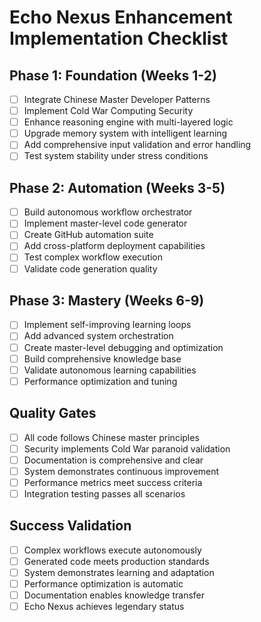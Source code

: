 # Echo Nexus Enhancement Implementation Checklist

## Phase 1: Foundation (Weeks 1-2)
- [ ] Integrate Chinese Master Developer Patterns
- [ ] Implement Cold War Computing Security
- [ ] Enhance reasoning engine with multi-layered logic
- [ ] Upgrade memory system with intelligent learning
- [ ] Add comprehensive input validation and error handling
- [ ] Test system stability under stress conditions

## Phase 2: Automation (Weeks 3-5)
- [ ] Build autonomous workflow orchestrator
- [ ] Implement master-level code generator
- [ ] Create GitHub automation suite
- [ ] Add cross-platform deployment capabilities
- [ ] Test complex workflow execution
- [ ] Validate code generation quality

## Phase 3: Mastery (Weeks 6-9)
- [ ] Implement self-improving learning loops
- [ ] Add advanced system orchestration
- [ ] Create master-level debugging and optimization
- [ ] Build comprehensive knowledge base
- [ ] Validate autonomous learning capabilities
- [ ] Performance optimization and tuning

## Quality Gates
- [ ] All code follows Chinese master principles
- [ ] Security implements Cold War paranoid validation
- [ ] Documentation is comprehensive and clear
- [ ] System demonstrates continuous improvement
- [ ] Performance metrics meet success criteria
- [ ] Integration testing passes all scenarios

## Success Validation
- [ ] Complex workflows execute autonomously
- [ ] Generated code meets production standards
- [ ] System demonstrates learning and adaptation
- [ ] Performance optimization is automatic
- [ ] Documentation enables knowledge transfer
- [ ] Echo Nexus achieves legendary status